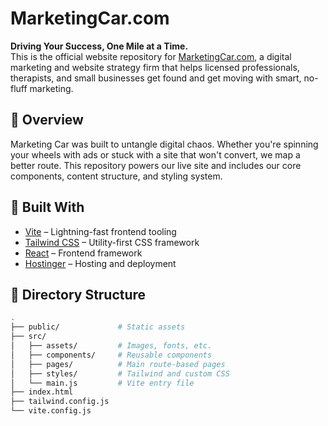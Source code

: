 # MarketingCar.com

**Driving Your Success, One Mile at a Time.**  
This is the official website repository for [MarketingCar.com](https://marketingcar.com), a digital marketing and website strategy firm that helps licensed professionals, therapists, and small businesses get found and get moving with smart, no-fluff marketing.

## 🚗 Overview

Marketing Car was built to untangle digital chaos. Whether you're spinning your wheels with ads or stuck with a site that won't convert, we map a better route. This repository powers our live site and includes our core components, content structure, and styling system.

## 🔧 Built With

- [Vite](https://vitejs.dev/) – Lightning-fast frontend tooling
- [Tailwind CSS](https://tailwindcss.com/) – Utility-first CSS framework
- [React](https://react.dev/) – Frontend framework
- [Hostinger](https://www.hostinger.com/) – Hosting and deployment


## 📁 Directory Structure

```bash
.
├── public/             # Static assets
├── src/
│   ├── assets/         # Images, fonts, etc.
│   ├── components/     # Reusable components
│   ├── pages/          # Main route-based pages
│   ├── styles/         # Tailwind and custom CSS
│   └── main.js         # Vite entry file
├── index.html
├── tailwind.config.js
└── vite.config.js